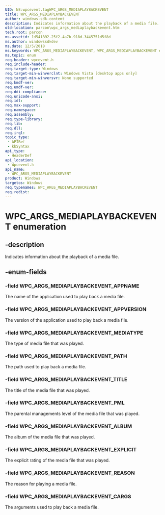 ```yaml
---
UID: NE:wpcevent.tagWPC_ARGS_MEDIAPLAYBACKEVENT
title: WPC_ARGS_MEDIAPLAYBACKEVENT
author: windows-sdk-content
description: Indicates information about the playback of a media file.
old-location: parcon\wpc_args_mediaplaybackevent.htm
tech.root: parcon
ms.assetid: 1d541892-25f2-4a7b-918d-3445751d5f8d
ms.author: windowssdkdev
ms.date: 12/5/2018
ms.keywords: WPC_ARGS_MEDIAPLAYBACKEVENT, WPC_ARGS_MEDIAPLAYBACKEVENT enumeration, WPC_ARGS_MEDIAPLAYBACKEVENT_ALBUM, WPC_ARGS_MEDIAPLAYBACKEVENT_APPNAME, WPC_ARGS_MEDIAPLAYBACKEVENT_APPVERSION, WPC_ARGS_MEDIAPLAYBACKEVENT_CARGS, WPC_ARGS_MEDIAPLAYBACKEVENT_EXPLICIT, WPC_ARGS_MEDIAPLAYBACKEVENT_MEDIATYPE, WPC_ARGS_MEDIAPLAYBACKEVENT_PATH, WPC_ARGS_MEDIAPLAYBACKEVENT_PML, WPC_ARGS_MEDIAPLAYBACKEVENT_REASON, WPC_ARGS_MEDIAPLAYBACKEVENT_TITLE, parcon.wpc_args_mediaplaybackevent, wpcevent/WPC_ARGS_MEDIAPLAYBACKEVENT, wpcevent/WPC_ARGS_MEDIAPLAYBACKEVENT_ALBUM, wpcevent/WPC_ARGS_MEDIAPLAYBACKEVENT_APPNAME, wpcevent/WPC_ARGS_MEDIAPLAYBACKEVENT_APPVERSION, wpcevent/WPC_ARGS_MEDIAPLAYBACKEVENT_CARGS, wpcevent/WPC_ARGS_MEDIAPLAYBACKEVENT_EXPLICIT, wpcevent/WPC_ARGS_MEDIAPLAYBACKEVENT_MEDIATYPE, wpcevent/WPC_ARGS_MEDIAPLAYBACKEVENT_PATH, wpcevent/WPC_ARGS_MEDIAPLAYBACKEVENT_PML, wpcevent/WPC_ARGS_MEDIAPLAYBACKEVENT_REASON, wpcevent/WPC_ARGS_MEDIAPLAYBACKEVENT_TITLE
ms.topic: enum
req.header: wpcevent.h
req.include-header: 
req.target-type: Windows
req.target-min-winverclnt: Windows Vista [desktop apps only]
req.target-min-winversvr: None supported
req.kmdf-ver: 
req.umdf-ver: 
req.ddi-compliance: 
req.unicode-ansi: 
req.idl: 
req.max-support: 
req.namespace: 
req.assembly: 
req.type-library: 
req.lib: 
req.dll: 
req.irql: 
topic_type:
 - APIRef
 - kbSyntax
api_type:
 - HeaderDef
api_location:
 - Wpcevent.h
api_name:
 - WPC_ARGS_MEDIAPLAYBACKEVENT
product: Windows
targetos: Windows
req.typenames: WPC_ARGS_MEDIAPLAYBACKEVENT
req.redist: 
---
```


# WPC_ARGS_MEDIAPLAYBACKEVENT enumeration


## -description


Indicates information about the playback of a media file.


## -enum-fields




### -field WPC_ARGS_MEDIAPLAYBACKEVENT_APPNAME

The name of the application used to play back a media file.


### -field WPC_ARGS_MEDIAPLAYBACKEVENT_APPVERSION

The version of the application used to play back a media file.


### -field WPC_ARGS_MEDIAPLAYBACKEVENT_MEDIATYPE

The type of media file that was played.


### -field WPC_ARGS_MEDIAPLAYBACKEVENT_PATH

The path used to play back a media file.


### -field WPC_ARGS_MEDIAPLAYBACKEVENT_TITLE

The title of the media file that was played.


### -field WPC_ARGS_MEDIAPLAYBACKEVENT_PML

The parental managements level of the media file that was played.


### -field WPC_ARGS_MEDIAPLAYBACKEVENT_ALBUM

The album of the media file that was played.


### -field WPC_ARGS_MEDIAPLAYBACKEVENT_EXPLICIT

The explicit rating of the media file that was played.


### -field WPC_ARGS_MEDIAPLAYBACKEVENT_REASON

The reason for  playing a media file.


### -field WPC_ARGS_MEDIAPLAYBACKEVENT_CARGS

The arguments used to play back a media file.

